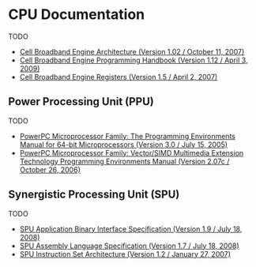 # CPU Documentation

TODO

* [Cell Broadband Engine Architecture (Version 1.02 / October 11, 2007)](https://www-01.ibm.com/chips/techlib/techlib.nsf/techdocs/1AEEE1270EA2776387257060006E61BA/$file/CBEA_v1.02_11Oct2007_pub.pdf)
* [Cell Broadband Engine Programming Handbook (Version 1.12 / April 3, 2009)](https://www-01.ibm.com/chips/techlib/techlib.nsf/techdocs/7A77CCDF14FE70D5852575CA0074E8ED/$file/CellBE_Handbook_v1.12_3Apr09_pub.pdf)
* [Cell Broadband Engine Registers (Version 1.5 / April 2, 2007)](http://cell.scei.co.jp/pdf/CBE_Public_Registers_v15.pdf)

## Power Processing Unit (PPU)

TODO

* [PowerPC Microprocessor Family: The Programming Environments Manual for 64-bit Microprocessors (Version 3.0 / July 15, 2005)](https://www-01.ibm.com/chips/techlib/techlib.nsf/techdocs/F7E732FF811F783187256FDD004D3797/$file/pem_64bit_v3.0.2005jul15.pdf)
* [PowerPC Microprocessor Family: Vector/SIMD Multimedia Extension Technology Programming Environments Manual (Version 2.07c / October 26, 2006)](https://www-01.ibm.com/chips/techlib/techlib.nsf/techdocs/C40E4C6133B31EE8872570B500791108/$file/vector_simd_pem_v_2.07c_26Oct2006_cell.pdf)

## Synergistic Processing Unit (SPU)

TODO

* [SPU Application Binary Interface Specification (Version 1.9 / July 18, 2008)](https://www-01.ibm.com/chips/techlib/techlib.nsf/techdocs/02E544E65760B0BF87257060006F8F20/$file/SPU_ABI-Specification_1.9.pdf)
* [SPU Assembly Language Specification (Version 1.7 / July 18, 2008)](https://www-01.ibm.com/chips/techlib/techlib.nsf/techdocs/EFA2B196893B550787257060006FC9FB/$file/SPU_Assembly_Language_Specification_1.7.pdf)
* [SPU Instruction Set Architecture (Version 1.2 / January 27, 2007)](http://cell.scei.co.jp/pdf/SPU_ISA_v12.pdf)
